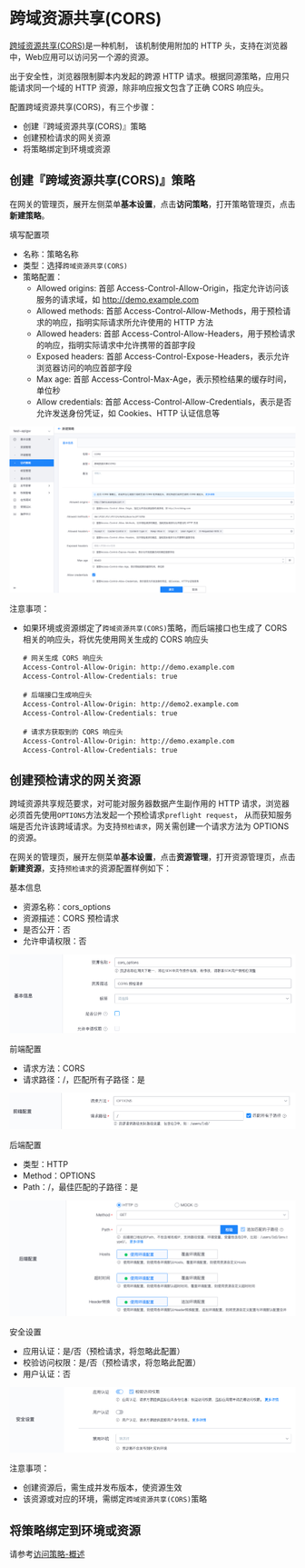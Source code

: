 # 跨域资源共享(CORS)

[跨域资源共享(CORS)](https://developer.mozilla.org/zh-CN/docs/Web/HTTP/Access_control_CORS)是一种机制，
该机制使用附加的 HTTP 头，支持在浏览器中，Web应用可以访问另一个源的资源。

出于安全性，浏览器限制脚本内发起的跨源 HTTP 请求。根据同源策略，应用只能请求同一个域的 HTTP 资源，除非响应报文包含了正确 CORS 响应头。

配置跨域资源共享(CORS)，有三个步骤：
- 创建『跨域资源共享(CORS)』策略
- 创建预检请求的网关资源 
- 将策略绑定到环境或资源

## 创建『跨域资源共享(CORS)』策略

在网关的管理页，展开左侧菜单**基本设置**，点击**访问策略**，打开策略管理页，点击**新建策略**。

填写配置项
- 名称：策略名称
- 类型：选择`跨域资源共享(CORS)`
- 策略配置：
    - Allowed origins: 首部 Access-Control-Allow-Origin，指定允许访问该服务的请求域，如 http://demo.example.com
    - Allowed methods: 首部 Access-Control-Allow-Methods，用于预检请求的响应，指明实际请求所允许使用的 HTTP 方法
    - Allowed headers: 首部 Access-Control-Allow-Headers，用于预检请求的响应，指明实际请求中允许携带的首部字段
    - Exposed headers: 首部 Access-Control-Expose-Headers，表示允许浏览器访问的响应首部字段
    - Max age: 首部 Access-Control-Max-Age，表示预检结果的缓存时间，单位秒
    - Allow credentials: 首部 Access-Control-Allow-Credentials，表示是否允许发送身份凭证，如 Cookies、HTTP 认证信息等

![](../../assets/apigateway/plugins/create-cors.png)

注意事项：
- 如果环境或资源绑定了`跨域资源共享(CORS)`策略，而后端接口也生成了 CORS 相关的响应头，将优先使用网关生成的 CORS 响应头 
    ```
    # 网关生成 CORS 响应头
    Access-Control-Allow-Origin: http://demo.example.com
    Access-Control-Allow-Credentials: true

    # 后端接口生成响应头
    Access-Control-Allow-Origin: http://demo2.example.com
    Access-Control-Allow-Credentials: true

    # 请求方获取到的 CORS 响应头
    Access-Control-Allow-Origin: http://demo.example.com
    Access-Control-Allow-Credentials: true
    ```

## 创建预检请求的网关资源 

跨域资源共享规范要求，对可能对服务器数据产生副作用的 HTTP 请求，浏览器必须首先使用`OPTIONS`方法发起一个预检请求`preflight request`，
从而获知服务端是否允许该跨域请求。为支持`预检请求`，网关需创建一个请求方法为 OPTIONS 的资源。

在网关的管理页，展开左侧菜单**基本设置**，点击**资源管理**，打开资源管理页，点击**新建资源**，支持`预检请求`的资源配置样例如下：

基本信息
- 资源名称：cors_options
- 资源描述：CORS 预检请求
- 是否公开：否
- 允许申请权限：否

![](../../assets/apigateway/plugins/cors-resource-basic.png)

前端配置
- 请求方法：CORS
- 请求路径：/，匹配所有子路径：是

![](../../assets/apigateway/plugins/cors-resource-frontend.png)

后端配置
- 类型：HTTP
- Method：OPTIONS
- Path：/，最佳匹配的子路径：是

![](../../assets/apigateway/plugins/cors-resource-backend.png)

安全设置
- 应用认证：是/否（预检请求，将忽略此配置）
- 校验访问权限：是/否（预检请求，将忽略此配置）
- 用户认证：否

![](../../assets/apigateway/plugins/cors-resource-security.png)

注意事项：
- 创建资源后，需生成并发布版本，使资源生效
- 该资源或对应的环境，需绑定`跨域资源共享(CORS)`策略

## 将策略绑定到环境或资源

请参考[访问策略-概述](./summary.md)
